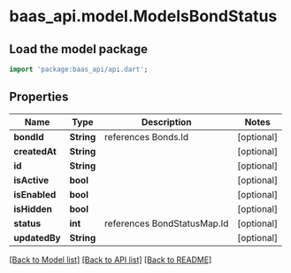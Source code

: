 # baas_api.model.ModelsBondStatus

## Load the model package
```dart
import 'package:baas_api/api.dart';
```

## Properties
Name | Type | Description | Notes
------------ | ------------- | ------------- | -------------
**bondId** | **String** | references Bonds.Id | [optional] 
**createdAt** | **String** |  | [optional] 
**id** | **String** |  | [optional] 
**isActive** | **bool** |  | [optional] 
**isEnabled** | **bool** |  | [optional] 
**isHidden** | **bool** |  | [optional] 
**status** | **int** | references BondStatusMap.Id | [optional] 
**updatedBy** | **String** |  | [optional] 

[[Back to Model list]](../README.md#documentation-for-models) [[Back to API list]](../README.md#documentation-for-api-endpoints) [[Back to README]](../README.md)


